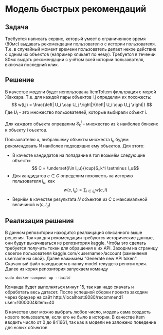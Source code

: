 # Модель быстрых рекомендаций
## Задача
Требуется написать сервис, который умеет в ограниченное время (80мс) выдавать рекомендации пользователю с истории пользователя. Т.е. в случайный момент времени пользователь делает некое действие с одним их объектов (например кликает по нему). Требуется в течении 80мс выдать рекомендации с учётом всей истории пользователя, включая последний клик.
## Решение
В качестве модели будет использована ItemToItem фильтрация с мерой Жаккара. Т.е. для каждой пары объектов i,j определим их похожесть:
$$ w(i,j) = \frac{\left| U_i \cap U_j \right|}{\left| U_i \cup U_j \right|} $$
Где $U_i$ - это множество пользователей, которые выбирали объект i.

Для каждого объекта определим $S_k^i$ - множество из k наиболее близких к объекту i оъектов.

Пользователю u, выбравшему объекты множеста $I_u$ будем рекомендовать $N$ наиболее подходящих ему объектов. Для этого:
- В качесте кандидатов на попадание в топ возьмём следующие объекты:
$$ C = \underset{i\in I_u}{\cup}S_k^i \setminus I_u$$
- Для кандидатов $c\in C$ определим похожесть на историю пользователя $I_u$, кaк
$$ w(c, I_u) = \sum_{i \in I_u} w(c, i)$$
- Вернём в качестве результата $N$ объектов из $C$ с максимальной величиной $w(c,I_u)$ 

## Реализация решения
В данном репозитории находится реалзицация описанного выше решения. Так как для рекомендации требуются исторические данные, они будут выкачиваться из репозитория kaggle. Чтобы это сделать требуется получить токен для обращения к их API. Заходим на страницу своегое пользователя kaggle.com/\<username\>/account (заменяемя username на свой). Далее нажимаем "Generate new API token". Скачанный файл закидываем в папку model текущего репозитория. Далее из корня репозитория запускаем команду 
```
sudo docker-compose up --build
```
Команда будет выполняться минут 15, так как надо скачать и обработать весь датасет. После успешной сборки проекта заходим через браузер на сайт http://localhost:8080/recommend?user=1000004&item=40

В качестве user можно выбрать любое число, модель сама создасть нового пользователя, если его не было в истории. В качестве item вводить число от 0 до 841661, так как в модели не заложено поведение для новых объектов.
